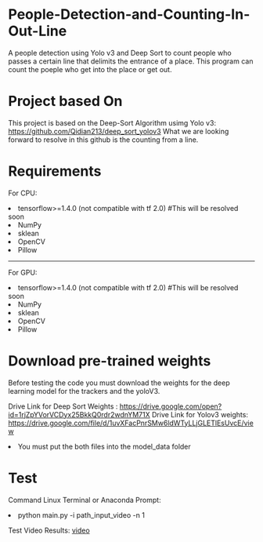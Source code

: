 # People-Detection-and-Counting-In-Out-Line
A people detection using Yolo v3 and Deep Sort to count people who passes a certain line that delimits the entrance of a place. This program can count the poeple who get into the place or get out.

# Project based On
This project is based on the Deep-Sort Algorithm usimg Yolo v3: https://github.com/Qidian213/deep_sort_yolov3
What we are looking forward to resolve in this github is the counting from a line.

# Requirements

<p>For CPU:</p>

  <li>tensorflow>=1.4.0 (not compatible with tf 2.0) #This will be resolved soon</li>
  <li>NumPy</li>
  <li>sklean</li>
  <li>OpenCV</li>
  <li>Pillow</li>

-------------------- 


<p>For GPU:</p>

  <li>tensorflow>=1.4.0 (not compatible with tf 2.0) #This will be resolved soon</li>
  <li>NumPy</li>
  <li>sklean</li>
  <li>OpenCV</li>
  <li>Pillow</li>
  
# Download pre-trained weights

Before testing the code you must download the weights for the deep learning model for the trackers and the yoloV3.

Drive Link for Deep Sort Weights : https://drive.google.com/open?id=1rjZpYVorVCDyx25BkkQ0rdr2wdnYM71X
Drive Link for Yolov3 weights: https://drive.google.com/file/d/1uvXFacPnrSMw6ldWTyLLjGLETlEsUvcE/view

 <li>You must put the both files into the model_data folder</li>
 
# Test

Command Linux Terminal or Anaconda Prompt: 

  <li>python main.py -i path_input_video -n 1</li>

Test Video Results:  [video](https://www.youtube.com/watch?v=Cc-dRiBepCU&feature=share&fbclid=IwAR1OLKduyi5_JQQ1txvYzepct_8NuZMKwbkyqF1et7Te0OX6cLvhfyeb1ww)
